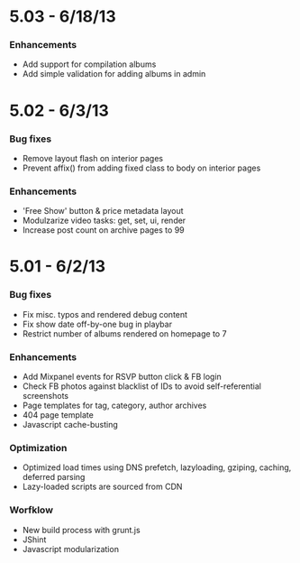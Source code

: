 # 5.03 - 6/18/13
### Enhancements
- Add support for compilation albums
- Add simple validation for adding albums in admin

# 5.02 - 6/3/13
### Bug fixes
- Remove layout flash on interior pages
- Prevent affix() from adding fixed class to body on interior pages

### Enhancements
- 'Free Show' button & price metadata layout
- Modulzarize video tasks: get, set, ui, render
- Increase post count on archive pages to 99


# 5.01 - 6/2/13

### Bug fixes
- Fix misc. typos and rendered debug content
- Fix show date off-by-one bug in playbar
- Restrict number of albums rendered on homepage to 7

### Enhancements
- Add Mixpanel events for RSVP button click & FB login
- Check FB photos against blacklist of IDs to avoid self-referential screenshots
- Page templates for tag, category, author archives
- 404 page template
- Javascript cache-busting

### Optimization
- Optimized load times using DNS prefetch, lazyloading, gziping, caching, deferred parsing
- Lazy-loaded scripts are sourced from CDN


### Worfklow
- New build process with grunt.js
- JShint
- Javascript modularization